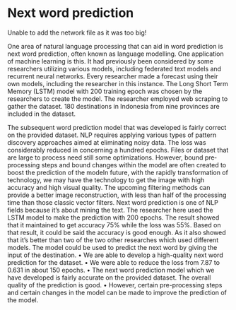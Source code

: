 # Next word prediction

Unable to add the network file as it was too big!
 
One area of natural language processing that can aid in word prediction is next word prediction, often known as language modelling. One application of machine learning is this. It had previously been considered by some researchers utilizing various models, including federated text models and recurrent neural networks. Every researcher made a forecast using their own models, including the researcher in this instance. The Long Short Term Memory (LSTM) model with 200 training epoch was chosen by the researchers to create the model. The researcher employed web scraping to gather the dataset. 180 destinations in Indonesia from nine provinces are included in the dataset.

The subsequent word prediction model that was developed is fairly correct on the provided dataset. NLP requires applying various types of pattern discovery approaches aimed at eliminating noisy data. The loss was considerably reduced in concerning a hundred epochs. Files or dataset that are large to process need still some optimizations. However, bound pre‐processing steps and bound changes within the model are often created to boost the prediction of the modeIn future, with the rapidly transformation of technology, we may have the technology to get the image with high accuracy and high visual quality. The upcoming filtering methods can provide a better image reconstruction, with less than half of the processing time than those classic vector filters.
Next word prediction is one of NLP fields because it’s about mining the text. The researcher here used the LSTM model to make the prediction with 200 epochs. The result showed that it maintained to get accuracy 75% while the loss was 55%. Based on that result, it could be said the accuracy is good enough. As it also showed that it’s better than two of the two other researches which used different models. The model could be used to predict the next word by giving the input of the destination.
• We are able to develop a high-quality next word prediction for the dataset.
• We were able to reduce the loss from 7.87 to 0.631 in about 150 epochs.
• The next word prediction model which we have developed is fairly accurate on the provided dataset. The overall quality of the prediction is good.
• However, certain pre-processing steps and certain changes in the model can be made to improve the prediction of the model.
